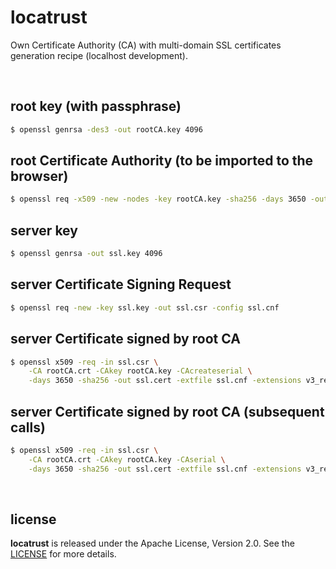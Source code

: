 # locatrust

Own Certificate Authority (CA) with multi-domain SSL certificates
generation recipe (localhost development).

<br />




## root key (with passphrase)
```bash
$ openssl genrsa -des3 -out rootCA.key 4096
```

## root Certificate Authority (to be imported to the browser)
```bash
$ openssl req -x509 -new -nodes -key rootCA.key -sha256 -days 3650 -out rootCA.crt
```

## server key
```bash
$ openssl genrsa -out ssl.key 4096
```

## server Certificate Signing Request
```bash
$ openssl req -new -key ssl.key -out ssl.csr -config ssl.cnf
```

## server Certificate signed by root CA
```bash
$ openssl x509 -req -in ssl.csr \
    -CA rootCA.crt -CAkey rootCA.key -CAcreateserial \
    -days 3650 -sha256 -out ssl.cert -extfile ssl.cnf -extensions v3_req
```

## server Certificate signed by root CA (subsequent calls)
```bash
$ openssl x509 -req -in ssl.csr \
    -CA rootCA.crt -CAkey rootCA.key -CAserial \
    -days 3650 -sha256 -out ssl.cert -extfile ssl.cnf -extensions v3_req
```

<br />




## license

**locatrust** is released under the Apache License, Version 2.0. See the
[LICENSE](https://github.com/drmats/locatrust/blob/master/LICENSE)
for more details.

